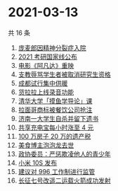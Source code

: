 # 2021-03-13

共 16 条

<!-- BEGIN -->
<!-- 最后更新时间 Sat Mar 13 2021 23:04:48 GMT+0800 (China Standard Time) -->

1. [庞麦郎因精神分裂症入院](https://www.zhihu.com/search?q=庞麦郎)
2. [2021 考研国家线公布](https://www.zhihu.com/search?q=考研国家线)
3. [电影《阿凡达》重映](https://www.zhihu.com/search?q=阿凡达重映)
4. [支教辱骂学生者被取消研究生资格](https://www.zhihu.com/search?q=大连理工大学支教)
5. [成都试行集中供暖](https://www.zhihu.com/search?q=成都供暖)
6. [货拉拉上线录音功能](https://www.zhihu.com/search?q=货拉拉)
7. [清华大学「摸鱼学导论」课](https://www.zhihu.com/search?q=摸鱼课)
8. [拉面哥商标被餐饮公司抢注](https://www.zhihu.com/search?q=拉面哥)
9. [济南一大学生自杀并留下遗书](https://www.zhihu.com/search?q=济南大学学生自杀)
10. [共享充电宝每小时涨至 4 元](https://www.zhihu.com/search?q=共享充电宝)
11. [100 万房子 20 万的遗产税](https://www.zhihu.com/search?q=遗产税)
12. [美食博主泡泡龙去世](https://www.zhihu.com/search?q=泡泡龙)
13. [政协委员：严惩欺凌他人的青少年](https://www.zhihu.com/search?q=校园欺凌)
14. [小米 10S 发布](https://www.zhihu.com/search?q=小米10s)
15. [建议对 996 工作制进行监管](https://www.zhihu.com/search?q=996)
16. [长征七号改遥二运载火箭成功发射](https://www.zhihu.com/search?q=长征七号)

<!-- END -->
